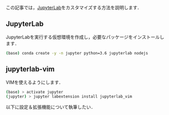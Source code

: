 この記事では，[JupyterLab](https://jupyterlab.readthedocs.io/en/latest/)をカスタマイズする方法を説明します．

<!-- PELICAN_END_SUMMARY -->

## JupyterLab

JupyterLabを実行する仮想環境を作成し，必要なパッケージをインストールします．

```bash
(base) conda create -y -n jupyter python=3.6 jupyterlab nodejs
```
## jupyterlab-vim

VIMを使えるようにします．

```bash
(base) > activate jupyter
(jupyter) > jupyter labextension install jupyterlab_vim
```

以下に設定＆拡張機能について執筆したい．
